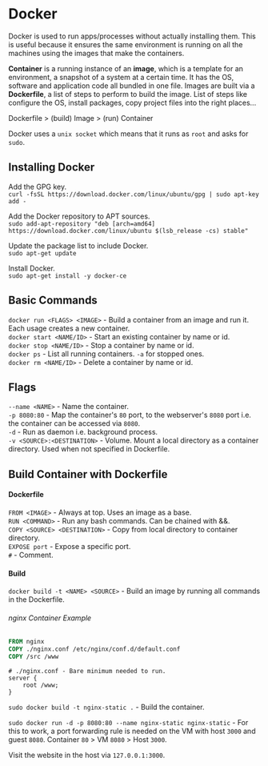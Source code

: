 # Docker

Docker is used to run apps/processes without actually installing them. This is useful because it ensures the same environment is running on all the machines using the images that make the containers.  

**Container** is a running instance of an **image**, which is a template for an environment, a snapshot of a system at a certain time. It has the OS, software and application code all bundled in one file. Images are built via a **Dockerfile**, a list of steps to perform to build the image. List of steps like configure the OS, install packages, copy project files into the right places...  

Dockerfile > (build) Image > (run) Container

Docker uses a `unix socket` which means that it runs as `root` and asks for `sudo`.  

## Installing Docker

Add the GPG key.  
`curl -fsSL https://download.docker.com/linux/ubuntu/gpg | sudo apt-key add -`

Add the Docker repository to APT sources.  
`sudo add-apt-repository "deb [arch=amd64] https://download.docker.com/linux/ubuntu $(lsb_release -cs) stable"`

Update the package list to include Docker.  
`sudo apt-get update`

Install Docker.  
`sudo apt-get install -y docker-ce`

## Basic Commands

`docker run <FLAGS> <IMAGE>` - Build a container from an image and run it. Each usage creates a new container.  
`docker start <NAME/ID>` - Start an existing container by name or id.  
`docker stop <NAME/ID>` - Stop a container by name or id.  
`docker ps` - List all running containers. `-a` for stopped ones.  
`docker rm <NAME/ID>` - Delete a container by name or id.    

## Flags  

`--name <NAME>` - Name the container.  
`-p 8080:80` - Map the container's `80` port, to the webserver's `8080` port i.e. the container can be accessed via `8080`.  
`-d` - Run as daemon i.e. background process.  
`-v <SOURCE>:<DESTINATION>` - Volume. Mount a local directory as a container directory. Used when not specified in Dockerfile.  

## Build Container with Dockerfile

#### Dockerfile
`FROM <IMAGE>` - Always at top. Uses an image as a base.    
`RUN <COMMAND>` - Run any bash commands. Can be chained with &&.  
`COPY <SOURCE> <DESTINATION>` - Copy from local directory to container directory.  
`EXPOSE port` - Expose a specific port.  
`#` - Comment.  

#### Build
`docker build -t <NAME> <SOURCE>` - Build an image by running all commands in the Dockerfile.  

###### nginx Container Example
```Dockerfile
FROM nginx
COPY ./nginx.conf /etc/nginx/conf.d/default.conf
COPY /src /www
```

```
# ./nginx.conf - Bare minimum needed to run.
server {
    root /www;
}
```

`sudo docker build -t nginx-static .` - Build the container.  

`sudo docker run -d -p 8080:80 --name nginx-static nginx-static` - For this to work, a port forwarding rule is needed on the VM with host `3000` and guest `8080`. Container `80` > VM `8080` > Host `3000`.  

Visit the website in the host via `127.0.0.1:3000`.
